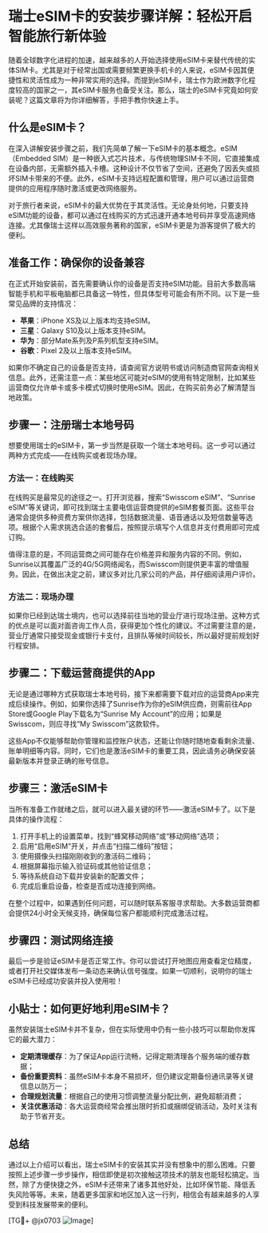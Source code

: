 # 瑞士eSIM卡的安装步骤详解：轻松开启智能旅行新体验

随着全球数字化进程的加速，越来越多的人开始选择使用eSIM卡来替代传统的实体SIM卡。尤其是对于经常出国或需要频繁更换手机卡的人来说，eSIM卡因其便捷性和灵活性成为一种非常实用的选择。而提到eSIM卡，瑞士作为欧洲数字化程度较高的国家之一，其eSIM卡服务也备受关注。那么，瑞士的eSIM卡究竟如何安装呢？这篇文章将为你详细解答，手把手教你快速上手。

## 什么是eSIM卡？

在深入讲解安装步骤之前，我们先简单了解一下eSIM卡的基本概念。eSIM（Embedded SIM）是一种嵌入式芯片技术，与传统物理SIM卡不同，它直接集成在设备内部，无需额外插入卡槽。这种设计不仅节省了空间，还避免了因丢失或损坏SIM卡带来的不便。此外，eSIM卡支持远程配置和管理，用户可以通过运营商提供的应用程序随时激活或更改网络服务。

对于旅行者来说，eSIM卡的最大优势在于其灵活性。无论身处何地，只要支持eSIM功能的设备，都可以通过在线购买的方式迅速开通本地号码并享受高速网络连接。尤其像瑞士这样以高效服务著称的国家，eSIM卡更是为游客提供了极大的便利。

## 准备工作：确保你的设备兼容

在正式开始安装前，首先需要确认你的设备是否支持eSIM功能。目前大多数高端智能手机和平板电脑都已具备这一特性，但具体型号可能会有所不同。以下是一些常见品牌的支持情况：

- **苹果**：iPhone XS及以上版本均支持eSIM。
- **三星**：Galaxy S10及以上版本支持eSIM。
- **华为**：部分Mate系列及P系列机型支持eSIM。
- **谷歌**：Pixel 2及以上版本支持eSIM。

如果你不确定自己的设备是否支持，请查阅官方说明书或访问制造商官网查询相关信息。此外，还需注意一点：某些地区可能对eSIM的使用有特定限制，比如某些运营商仅允许单卡或多卡模式切换时使用eSIM。因此，在购买前务必了解清楚当地政策。

## 步骤一：注册瑞士本地号码

想要使用瑞士的eSIM卡，第一步当然是获取一个瑞士本地号码。这一步可以通过两种方式完成——在线购买或者现场办理。

### 方法一：在线购买

在线购买是最常见的途径之一。打开浏览器，搜索“Swisscom eSIM”、“Sunrise eSIM”等关键词，即可找到瑞士主要电信运营商提供的eSIM套餐页面。这些平台通常会提供多种资费方案供你选择，包括数据流量、语音通话以及短信数量等选项。根据个人需求挑选合适的套餐后，按照提示填写个人信息并支付费用即可完成订购。

值得注意的是，不同运营商之间可能存在价格差异和服务内容的不同。例如，Sunrise以其覆盖广泛的4G/5G网络闻名，而Swisscom则提供更丰富的增值服务。因此，在做出决定之前，建议多对比几家公司的产品，并仔细阅读用户评价。

### 方法二：现场办理

如果你已经到达瑞士境内，也可以选择前往当地的营业厅进行现场注册。这种方式的优点是可以面对面咨询工作人员，获得更加个性化的建议。不过需要注意的是，营业厅通常只接受现金或银行卡支付，且排队等候时间较长，所以最好提前规划好行程安排。

## 步骤二：下载运营商提供的App

无论是通过哪种方式获取瑞士本地号码，接下来都需要下载对应的运营商App来完成后续操作。例如，如果你选择了Sunrise作为你的eSIM供应商，则需前往App Store或Google Play下载名为“Sunrise My Account”的应用；如果是Swisscom，则应寻找“My Swisscom”这款软件。

这些App不仅能够帮助你管理和监控账户状态，还能让你随时随地查看剩余流量、账单明细等内容。同时，它们也是激活eSIM卡的重要工具，因此请务必确保安装最新版本并登录正确的账号信息。

## 步骤三：激活eSIM卡

当所有准备工作就绪之后，就可以进入最关键的环节——激活eSIM卡了。以下是具体的操作流程：

1. 打开手机上的设置菜单，找到“蜂窝移动网络”或“移动网络”选项；
2. 启用“启用eSIM”开关，并点击“扫描二维码”按钮；
3. 使用摄像头扫描刚刚收到的激活码二维码；
4. 根据屏幕指示输入验证码或其他验证信息；
5. 等待系统自动下载并安装新的配置文件；
6. 完成后重启设备，检查是否成功连接到网络。

在整个过程中，如果遇到任何问题，可以随时联系客服寻求帮助。大多数运营商都会提供24小时全天候支持，确保每位客户都能顺利完成激活过程。

## 步骤四：测试网络连接

最后一步是验证eSIM卡是否正常工作。你可以尝试打开地图应用查看定位精度，或者打开社交媒体发布一条动态来确认信号强度。如果一切顺利，说明你的瑞士eSIM卡已经成功安装并投入使用啦！

## 小贴士：如何更好地利用eSIM卡？

虽然安装瑞士eSIM卡并不复杂，但在实际使用中仍有一些小技巧可以帮助你发挥它的最大潜力：

- **定期清理缓存**：为了保证App运行流畅，记得定期清理各个服务端的缓存数据；
- **备份重要资料**：虽然eSIM卡本身不易损坏，但仍建议定期备份通讯录等关键信息以防万一；
- **合理规划流量**：根据自己的使用习惯调整流量分配比例，避免超额消费；
- **关注优惠活动**：各大运营商经常会推出限时折扣或捆绑促销活动，及时关注有助于节省开支。

## 总结

通过以上介绍可以看出，瑞士eSIM卡的安装其实并没有想象中的那么困难。只要按照上述步骤一步步操作，相信即使是初次接触这项技术的朋友也能轻松搞定。当然，除了方便快捷之外，eSIM卡还带来了诸多其他好处，比如环保节能、降低丢失风险等等。未来，随着更多国家和地区加入这一行列，相信会有越来越多的人享受到科技发展带来的便利。

[TG💪+ @jx0703 ![Image](https://github.com/user-attachments/assets/dbca1d08-cadb-493c-b0ec-ad6f7a83f270)]